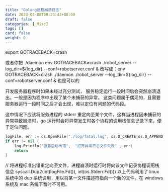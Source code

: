```yaml
---
title: "Golang进程崩溃日志"
date: 2023-04-08T00:23:43+08:00
draft: false
categories: [_Misc]
tags: []
card: false
weight: 0
---
```


export GOTRACEBACK=crash

或者你把 ./daemon env GOTRACEBACK=crash ./robot_server --log_dir=${log_dir} --conf=robotserver.conf & 改写成：env GOTRACEBACK=crash ./daemon ./robot_server --log_dir=${log_dir} --conf=robotserver.conf & 也是可以的

开发服务器程序时如果未经过充分测试， 服务稳定运行一段时间后会突然崩溃退出。一般是因为程序中出现了某个未捕获的异常。
这类问题属于偶现的，且需要服务器运行一段时间之后才会出现，难以定位有问题的代码段。

这中情况下应该将服务进程的 stderr 重定向至某个文件，这样当进程因未捕获的异常导致崩溃时，go 运行时会将异常发生时各个协程的调用栈信息记录下来，便于定位问题。

```go
logFile, err := os.OpenFile("./log/fatal.log", os.O_CREATE|os.O_APPEND|os.O_RDWR, 0660)
if err != nil {
    log.Println("服务启动出错",  "打开异常日志文件失败" , err)
    return
}
```

// 将进程标准出错重定向至文件，进程崩溃时运行时将向该文件记录协程调用栈信息
syscall.Dup2(int(logFile.Fd()), int(os.Stderr.Fd()))
以上代码利用了 linux 系统中的 dup 系统调用，用以将某一文件描述符指向一个新的文件。在 windows 系统及 mac 系统下暂时不可用。
